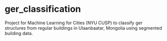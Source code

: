 # ger_classification
Project for Machine Learning for Cities (NYU CUSP) to classify ger structures from regular buildings in Ulaanbaatar, Mongolia using segmented building data.

